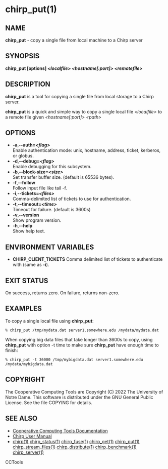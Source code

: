 






















# chirp_put(1)

## NAME
**chirp_put** - copy a single file from local machine to a Chirp server

## SYNOPSIS
**chirp_put [options] _&lt;localfile&gt;_ _&lt;hostname[:port]&gt;_ _&lt;remotefile&gt;_**

## DESCRIPTION

**chirp_put** is a tool for copying a single file from local storage to a Chirp server.

**chirp_put** is a quick and simple way to copy a single local file _&lt;localfile&gt;_ to a remote file given _&lt;hostname[:port]&gt;_ _&lt;path&gt;_

## OPTIONS


- **-a**,**--auth=_&lt;flag&gt;_**<br /> Enable authentication mode: unix, hostname, address, ticket, kerberos, or globus.
- **-d**,**--debug=_&lt;flag&gt;_**<br />Enable debugging for this subsystem.
- **-b**,**--block-size=_&lt;size&gt;_**<br />Set transfer buffer size. (default is 65536 bytes).
- **-f**,**--follow**<br />Follow input file like tail -f.
- **-i**,**--tickets=_&lt;files&gt;_**<br />Comma-delimited list of tickets to use for authentication.
- **-t**,**--timeout=_&lt;time&gt;_**<br />Timeout for failure. (default is 3600s)
- **-v**,**--version**<br />Show program version.
- **-h**,**--help**<br />Show help text.


## ENVIRONMENT VARIABLES


- **CHIRP_CLIENT_TICKETS** Comma delimited list of tickets to authenticate with (same as **-i**).


## EXIT STATUS
On success, returns zero.  On failure, returns non-zero.

## EXAMPLES

To copy a single local file using **chirp_put**:

```
% chirp_put /tmp/mydata.dat server1.somewhere.edu /mydata/mydata.dat
```

When copying big data files that take longer than 3600s to copy, using **chirp_put** with option -t time to make sure **chirp_put** have enough time to finish:

```
% chirp_put -t 36000 /tmp/mybigdata.dat server1.somewhere.edu /mydata/mybigdata.dat
```


## COPYRIGHT

The Cooperative Computing Tools are Copyright (C) 2022 The University of Notre Dame.  This software is distributed under the GNU General Public License.  See the file COPYING for details.

## SEE ALSO


- [Cooperative Computing Tools Documentation]("../index.html")
- [Chirp User Manual]("../chirp.html")
- [chirp(1)](chirp.md)  [chirp_status(1)](chirp_status.md)  [chirp_fuse(1)](chirp_fuse.md)  [chirp_get(1)](chirp_get.md)  [chirp_put(1)](chirp_put.md)  [chirp_stream_files(1)](chirp_stream_files.md)  [chirp_distribute(1)](chirp_distribute.md)  [chirp_benchmark(1)](chirp_benchmark.md)  [chirp_server(1)](chirp_server.md)


CCTools
